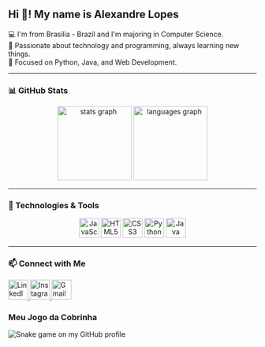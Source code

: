 <h2 align="left">Hi 👋! My name is Alexandre Lopes</h2>

💻 I'm from Brasília - Brazil and I'm majoring in Computer Science.  
🚀 Passionate about technology and programming, always learning new things.  
🎯 Focused on Python, Java, and Web Development.  

---

### 📊 GitHub Stats

<div align="center">
  <img src="https://github-readme-stats.vercel.app/api?username=alexandren18&show_icons=true&count_private=true&theme=dracula&hide_border=false" height="150" alt="stats graph" />
  <img src="https://github-readme-stats.vercel.app/api/top-langs?username=alexandren18&layout=compact&langs_count=5&theme=dracula&hide_border=false" height="150" alt="languages graph" />
</div>

---

### 🚀 Technologies & Tools

<div align="center">
  <img src="https://cdn.jsdelivr.net/gh/devicons/devicon/icons/javascript/javascript-original.svg" height="40" alt="JavaScript" />
  <img src="https://cdn.jsdelivr.net/gh/devicons/devicon/icons/html5/html5-original.svg" height="40" alt="HTML5" />
  <img src="https://cdn.jsdelivr.net/gh/devicons/devicon/icons/css3/css3-original.svg" height="40" alt="CSS3" />
  <img src="https://cdn.jsdelivr.net/gh/devicons/devicon/icons/python/python-original.svg" height="40" alt="Python" />
  <img src="https://cdn.jsdelivr.net/gh/devicons/devicon/icons/java/java-original.svg" height="40" alt="Java" />
</div>

---





### 📫 Connect with Me

<div align="left">
  <a href="https://www.linkedin.com/in/alexandre-nogueira-870912332/" target="_blank">
    <img src="https://img.shields.io/static/v1?message=LinkedIn&logo=linkedin&label=&color=0077B5&logoColor=white&style=for-the-badge" height="40" alt="LinkedIn" />
  </a>
  <a href="https://www.instagram.com/xandiboyboy?igsh=MTA2OHZtaHZiNTdveA==" target="_blank">
    <img src="https://img.shields.io/static/v1?message=Instagram&logo=instagram&label=&color=E4405F&logoColor=white&style=for-the-badge" height="40" alt="Instagram" />
  </a>
  <a href="alexandre.nogueira@sempreceub.com" target="_blank">
    <img src="https://img.shields.io/static/v1?message=Gmail&logo=gmail&label=&color=D14836&logoColor=white&style=for-the-badge" height="40" alt="Gmail" />
  </a>
</div>

### Meu Jogo da Cobrinha

![Snake game on my GitHub profile](https://github.com/alexandren18/alexandren18/raw/output/github-contribution-grid-snake.svg)
